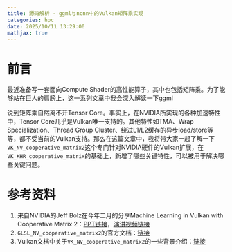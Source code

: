 ```yaml
---
title: 源码解析 - ggml与ncnn中的Vulkan矩阵乘实现
categories: hpc
date: 2025/10/11 13:29:00
mathjax: true
---
```


# 前言

最近准备写一套面向Compute Shader的高性能算子，其中也包括矩阵乘。为了能够站在巨人的肩膀上，这一系列文章中我会深入解读一下ggml

说到矩阵乘自然离不开Tensor Core。事实上，在NVIDIA所实现的各种加速特性中，Tensor Core几乎是Vulkan唯一支持的。其他特性如TMA、Wrap Specialization、Thread Group Cluster、绕过L1/L2缓存的异步load/store等等，都不受当前的Vulkan支持。那么在这篇文章中，我将带大家一起了解一下`VK_NV_cooperative_matrix2`这个专门针对NVIDIA硬件的Vulkan扩展，在`VK_KHR_cooperative_matrix`的基础上，新增了哪些关键特性，可以被用于解决哪些关键问题。

# 参考资料

1. 来自NVIDIA的Jeff Bolz在今年二月的分享Machine Learning in Vulkan with Cooperative Matrix 2：[PPT链接](https://www.vulkan.org/user/pages/09.events/vulkanised-2025/T47-Jeff-Bolz-NVIDIA.pdf)，[演讲视频链接](https://www.bilibili.com/video/BV1BR9uYvEBq/)
2. `GLSL_NV_cooperative_matrix2`的官方文档：[链接](https://github.com/KhronosGroup/GLSL/blob/main/extensions/nv/GLSL_NV_cooperative_matrix2.txt)
3. Vulkan文档中关于`VK_NV_cooperative_matrix2`的一些背景介绍：[链接](https://docs.vulkan.net.cn/features/latest/features/proposals/VK_NV_cooperative_matrix2.html)

# 